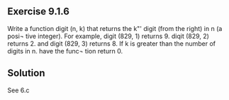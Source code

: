 ## Exercise 9.1.6
Write a function digit (n, k) that returns the k"' digit (from the right) in n (a posi¬ tive integer). For example, digit (829, 1) returns 9. diqit (829, 2) returns 2. and digit (829, 3) returns 8. If k is greater than the number of digits in n. have the func¬ tion return 0.

## Solution
See 6.c
